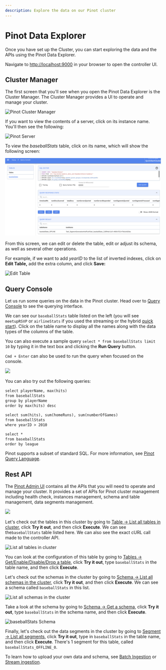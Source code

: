 ```yaml
---
description: Explore the data on our Pinot cluster
---
```


# Pinot Data Explorer

Once you have set up the Cluster, you can start exploring the data and the APIs using the Pinot Data Explorer.

Navigate to [http://localhost:9000](http://localhost:9000) in your browser to open the controller UI.

## Cluster Manager

The first screen that you'll see when you open the Pinot Data Explorer is the Cluster Manager. The Cluster Manager provides a UI to operate and manage your cluster.

![Pinot Cluster Manager](<../../.gitbook/assets/Screenshot from 2021-11-25 10-47-54.png>)

If you want to view the contents of a server, click on its instance name. You'll then see the following:

![Pinot Server](<../../.gitbook/assets/image (28) (2).png>)

To view the _baseballStats_ table, click on its name, which will show the following screen:

![baseballStats Table](<../../.gitbook/assets/image (13).png>)

From this screen, we can edit or delete the table, edit or adjust its schema, as well as several other operations.&#x20;

For example, if we want to add _yearID_ to the list of inverted indexes, click on **Edit Table,** add the extra column, and click **Save:**

![Edit Table](<../../.gitbook/assets/Screenshot from 2021-11-25 10-57-48.png>)

## Query Console

Let us run some queries on the data in the Pinot cluster. Head over to [Query Console](http://localhost:9000/#/query) to see the querying interface.

We can see our `baseballStats` table listed on the left (you will see `meetupRSVP` or `airlineStats` if you used the streaming or the hybrid [quick start](https://docs.pinot.apache.org/basics/getting-started/running-pinot-in-docker)). Click on the table name to display all the names along with the data types of the columns of the table.

You can also execute a sample query `select * from baseballStats limit 10` by typing it in the text box and clicking the **Run Query** button.

`Cmd + Enter` can also be used to run the query when focused on the console.

![](../../.gitbook/assets/pinot\_query\_console\_cropped.png)

You can also try out the following queries:

```
select playerName, max(hits) 
from baseballStats 
group by playerName 
order by max(hits) desc
```

```
select sum(hits), sum(homeRuns), sum(numberOfGames) 
from baseballStats 
where yearID > 2010
```

```
select * 
from baseballStats 
order by league
```

Pinot supports a subset of standard SQL. For more information, see [Pinot Query Language](../../users/user-guide-query/querying-pinot.md).

## Rest API

The [Pinot Admin UI](http://localhost:9000/help) contains all the APIs that you will need to operate and manage your cluster. It provides a set of APIs for Pinot cluster management including health check, instances management, schema and table management, data segments management.

![](../../.gitbook/assets/screen-shot-2020-02-28-at-10.00.43-am.png)

Let's check out the tables in this cluster by going to [Table -> List all tables in cluster](http://localhost:9000/help#/Table/listTables), click **Try it out**, and then click **Execute**. We can see the`baseballStats` table listed here. We can also see the exact cURL call made to the controller API.

![List all tables in cluster](<../../.gitbook/assets/image (23) (1).png>)

You can look at the configuration of this table by going to [Tables -> Get/Enable/Disable/Drop a table](http://localhost:9000/help#!/Table/alterTableStateOrListTableConfig), click **Try it out**, type `baseballStats` in the table name, and then click **Execute**.

Let's check out the schemas in the cluster by going to [Schema -> List all schemas in the cluster](http://localhost:9000/help#!/Schema/listSchemaNames), click **Try it out**, and then click **Execute**. We can see a schema called `baseballStats` in this list.

![List all schemas in the cluster](<../../.gitbook/assets/image (28) (2) (1).png>)

Take a look at the schema by going to [Schema -> Get a schema](http://localhost:9000/help#!/Schema/getSchema), click **Try it out**, type `baseballStats` in the schema name, and then click **Execute**.

![baseballStats Schema](<../../.gitbook/assets/image (13) (1).png>)

Finally, let's check out the data segments in the cluster by going to [Segment -> List all segments](http://localhost:9000/help#!/Segment/getSegments), click **Try it out**, type in `baseballStats` in the table name, and then click **Execute**. There's 1 segment for this table, called `baseballStats_OFFLINE_0`.

To learn how to upload your own data and schema, see [Batch Ingestion](../data-import/batch-ingestion/) or [Stream ingestion](../data-import/pinot-stream-ingestion/).
